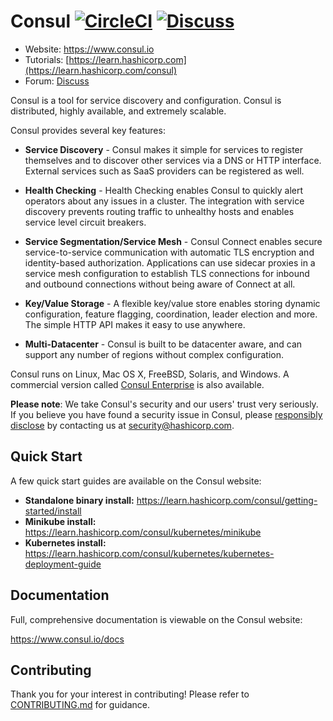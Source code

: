 # Consul [![CircleCI](https://circleci.com/gh/hashicorp/consul/tree/master.svg?style=svg)](https://circleci.com/gh/hashicorp/consul/tree/master) [![Discuss](https://img.shields.io/badge/discuss-consul-ca2171.svg?style=flat)](https://discuss.hashicorp.com/c/consul)

* Website: https://www.consul.io
* Tutorials: [https://learn.hashicorp.com](https://learn.hashicorp.com/consul)
* Forum: [Discuss](https://discuss.hashicorp.com/c/consul)

Consul is a tool for service discovery and configuration. Consul is
distributed, highly available, and extremely scalable.

Consul provides several key features:

* **Service Discovery** - Consul makes it simple for services to register
  themselves and to discover other services via a DNS or HTTP interface.
  External services such as SaaS providers can be registered as well.

* **Health Checking** - Health Checking enables Consul to quickly alert
  operators about any issues in a cluster. The integration with service
  discovery prevents routing traffic to unhealthy hosts and enables service
  level circuit breakers.

* **Service Segmentation/Service Mesh** - Consul Connect enables secure service-to-service
  communication with automatic TLS encryption and identity-based authorization. Applications 
  can use sidecar proxies in a service mesh configuration to establish TLS 
  connections for inbound and outbound connections without being aware of Connect at all. 

* **Key/Value Storage** - A flexible key/value store enables storing
  dynamic configuration, feature flagging, coordination, leader election and
  more. The simple HTTP API makes it easy to use anywhere.

* **Multi-Datacenter** - Consul is built to be datacenter aware, and can
  support any number of regions without complex configuration.

Consul runs on Linux, Mac OS X, FreeBSD, Solaris, and Windows. A commercial
version called [Consul Enterprise](https://www.hashicorp.com/products/consul)
is also available.

**Please note**: We take Consul's security and our users' trust very seriously. If you
believe you have found a security issue in Consul, please [responsibly disclose](https://www.hashicorp.com/security#vulnerability-reporting) by
contacting us at security@hashicorp.com.

## Quick Start

A few quick start guides are available on the Consul website:

* **Standalone binary install:** https://learn.hashicorp.com/consul/getting-started/install
* **Minikube install:** https://learn.hashicorp.com/consul/kubernetes/minikube
* **Kubernetes install:** https://learn.hashicorp.com/consul/kubernetes/kubernetes-deployment-guide

## Documentation

Full, comprehensive documentation is viewable on the Consul website:

https://www.consul.io/docs

## Contributing

Thank you for your interest in contributing! Please refer to [CONTRIBUTING.md](https://github.com/hashicorp/consul/blob/master/.github/CONTRIBUTING.md) for guidance.
